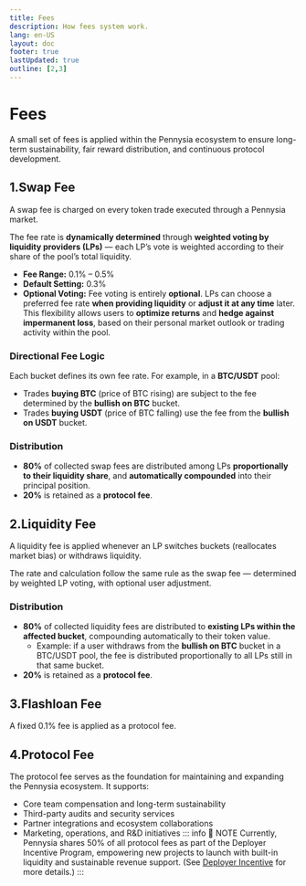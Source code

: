 ```yaml
---
title: Fees
description: How fees system work.
lang: en-US
layout: doc
footer: true
lastUpdated: true
outline: [2,3]
---
```


# Fees
A small set of fees is applied within the Pennysia ecosystem to ensure long-term sustainability, fair reward distribution, and continuous protocol development.
<!-- ::: warning :warning: WARNING
The information on this page is not finalized and is subject to change at any time. This version is provided to give readers a glimpse of the proposed fee structure.
::: -->

## 1.Swap Fee

A swap fee is charged on every token trade executed through a Pennysia market.

The fee rate is **dynamically determined** through **weighted voting by liquidity providers (LPs)** — each LP’s vote is weighted according to their share of the pool’s total liquidity.

- **Fee Range:** 0.1% – 0.5%
- **Default Setting:** 0.3%
- **Optional Voting:** Fee voting is entirely **optional**. LPs can choose a preferred fee rate **when providing liquidity** or **adjust it at any time** later. This flexibility allows users to **optimize returns** and **hedge against impermanent loss**, based on their personal market outlook or trading activity within the pool.

### Directional Fee Logic

Each bucket defines its own fee rate. For example, in a **BTC/USDT** pool:
- Trades **buying BTC** (price of BTC rising) are subject to the fee determined by the **bullish on BTC** bucket.
- Trades **buying USDT** (price of BTC falling) use the fee from the **bullish on USDT** bucket.

### Distribution
- **80%** of collected swap fees are distributed among LPs **proportionally to their liquidity share**, and **automatically compounded** into their principal position.
- **20%** is retained as a **protocol fee**.


## 2.Liquidity Fee
A liquidity fee is applied whenever an LP switches buckets (reallocates market bias) or withdraws liquidity.

The rate and calculation follow the same rule as the swap fee — determined by weighted LP voting, with optional user adjustment.

### Distribution
- **80%** of collected liquidity fees are distributed to **existing LPs within the affected bucket**, compounding automatically to their token value.
    - Example: if a user withdraws from the **bullish on BTC** bucket in a BTC/USDT pool, the fee is distributed proportionally to all LPs still in that same bucket.
- **20%** is retained as a **protocol fee**.

## 3.Flashloan Fee
A fixed 0.1% fee is applied as a protocol fee.

## 4.Protocol Fee
The protocol fee serves as the foundation for maintaining and expanding the Pennysia ecosystem. It supports:

- Core team compensation and long-term sustainability
- Third-party audits and security services
- Partner integrations and ecosystem collaborations
- Marketing, operations, and R&D initiatives
::: info :book: NOTE
Currently, Pennysia shares 50% of all protocol fees as part of the Deployer Incentive Program, empowering new projects to launch with built-in liquidity and sustainable revenue support. (See [Deployer Incentive](./deployer-incentive) for more details.)
:::




